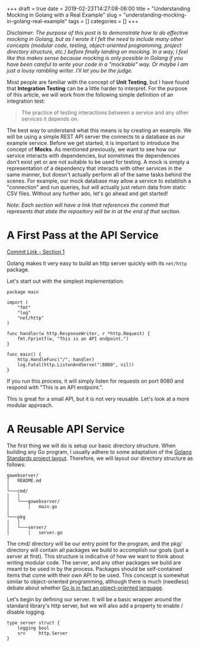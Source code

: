 +++ 
draft = true
date = 2019-02-23T14:27:08-06:00
title = "Understanding Mocking in Golang with a Real Example"
slug = "understanding-mocking-in-golang-real-example" 
tags = []
categories = []
+++

*Disclaimer: The purpose of this post is to demonstrate how to do effective mocking in Golang, but as I wrote it I felt the need to include many other concepts (modular code, testing, object-oriented programming, project directory structure, etc.) before finally landing on mocking. In a way, I feel like this makes sense because mocking is only possible in Golang if you have been careful to write your code in a "mockable" way. Or maybe I am just a lousy rambling writer. I'll let you be the judge.*

Most people are familiar with the concept of **Unit Testing**, but I have found that **Integration Testing** can be a little harder to interpret. For the purpose of this article, we will work from the following simple definition of an integration test:

> The practice of testing interactions between a service and any other services it depends on.

The best way to understand what this means is by creating an example. We will be using a simple REST API server the connects to a database as our example service. Before we get started, it is important to introduce the concept of **Mocks**. As mentioned previously, we want to see how our service interacts with dependencies, but sometimes the dependencies don't exist yet or are not suitable to be used for testing. A mock is simply a representation of a dependency that interacts with other services in the same manner, but doesn't actually perform all of the same tasks behind the scenes. For example, our mock database may allow a service to establish a "connection" and run queries, but will actually just return data from static CSV files. Without any further ado, let's go ahead and get started!

*Note: Each section will have a link that references the commit that represents that state the repository will be in at the end of that section.*

# A First Pass at the API Service
[Commit Link - Section 1](https://github.com/HashedDan/gowebserver/tree/62cc218461ac9839b870076db3888b1914e9f36c)

Golang makes it very easy to build an http server quickly with its `net/http` package.

Let's start out with the simplest implementation:

```
package main

import (
	"fmt"
	"log"
	"net/http"
)

func handler(w http.ResponseWriter, r *http.Request) {
	fmt.Fprintf(w, "This is an API endpoint.")
}

func main() {
	http.HandleFunc("/", handler)
	log.Fatal(http.ListenAndServe(":8080", nil))
}
```

If you run this process, it will simply listen for requests on port 8080 and respond with "This is an API endpoint.".

This is great for a small API, but it is not very reusable. Let's look at a more modular approach.

# A Reusable API Service

The first thing we will do is setup our basic directory structure. When building any Go program, I usually adhere to some adaptation of the [Golang Standards project layout](https://github.com/golang-standards/project-layout). Therefore, we will layout our directory structure as follows:

```
gowebserver/
│   README.md   
│
└───cmd/
│   │
│   └───gowebserver/
│       │   main.go
│   
└───pkg
│   │
│   └───server/
│       │   server.go
```
The cmd/ directory will be our entry point for the program, and the pkg/ directory will contain all packages we build to accomplish our goals (just a server at first). This structure is indicative of how we want to think about writing modular code. The server, and any other packages we build are meant to be used in by the process. Packages should be self-contained items that come with their own API to be used. This concecpt is somewhat similar to object-oriented programming, although there is much (needless) debate about whether [Go is in fact an object-oriented language](https://flaviocopes.com/golang-is-go-object-oriented/).

Let's begin by defining our server. It will be a basic wrapper around the standard library's http server, but we will also add a property to enable / disable logging.
```
type server struct {
	logging bool
	srv     http.Server
}
```

